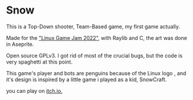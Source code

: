 # Snow

This is a Top-Down shooter, Team-Based game, my first game actually.

Made for the <a href =https://itch.io/jam/linux-game-jam-2022>"Linux Game Jam 2022"</a>, with Raylib and C, the art was done in Aseprite.

Open source GPLv3. I got rid of most of the crucial bugs, but the code is very spaghetti at this point. 

This game's player and bots are penguins because of the Linux logo , and it's design is inspired by a little game i played as a kid, SnowCraft.

you can play on <a href = https://cosmicnomad.itch.io/snow>itch.io.</a>
